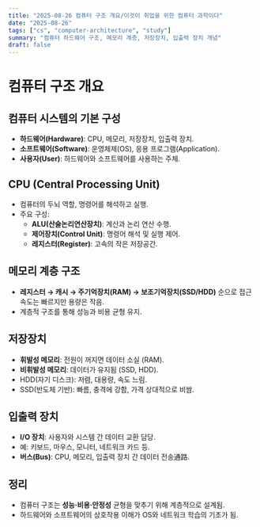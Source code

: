 ```yaml
---
title: "2025-08-26 컴퓨터 구조 개요/이것이 취업을 위한 컴퓨터 과학이다"
date: "2025-08-26"
tags: ["cs", "computer-architecture", "study"]
summary: "컴퓨터 하드웨어 구조, 메모리 계층, 저장장치, 입출력 장치 개념"
draft: false
---
```


# 컴퓨터 구조 개요

## 컴퓨터 시스템의 기본 구성
- **하드웨어(Hardware)**: CPU, 메모리, 저장장치, 입출력 장치.
- **소프트웨어(Software)**: 운영체제(OS), 응용 프로그램(Application).
- **사용자(User)**: 하드웨어와 소프트웨어를 사용하는 주체.

## CPU (Central Processing Unit)
- 컴퓨터의 두뇌 역할, 명령어를 해석하고 실행.
- 주요 구성:
  - **ALU(산술논리연산장치)**: 계산과 논리 연산 수행.
  - **제어장치(Control Unit)**: 명령어 해석 및 실행 제어.
  - **레지스터(Register)**: 고속의 작은 저장공간.

## 메모리 계층 구조
- **레지스터 → 캐시 → 주기억장치(RAM) → 보조기억장치(SSD/HDD)** 순으로 접근 속도는 빠르지만 용량은 작음.
- 계층적 구조를 통해 성능과 비용 균형 유지.

## 저장장치
- **휘발성 메모리**: 전원이 꺼지면 데이터 소실 (RAM).
- **비휘발성 메모리**: 데이터가 유지됨 (SSD, HDD).
- HDD(자기 디스크): 저렴, 대용량, 속도 느림.  
- SSD(반도체 기반): 빠름, 충격에 강함, 가격 상대적으로 비쌈.

## 입출력 장치
- **I/O 장치**: 사용자와 시스템 간 데이터 교환 담당.
- 예: 키보드, 마우스, 모니터, 네트워크 카드 등.
- **버스(Bus)**: CPU, 메모리, 입출력 장치 간 데이터 전송通路.

## 정리
- 컴퓨터 구조는 **성능·비용·안정성** 균형을 맞추기 위해 계층적으로 설계됨.
- 하드웨어와 소프트웨어의 상호작용 이해가 OS와 네트워크 학습의 기초가 됨.
